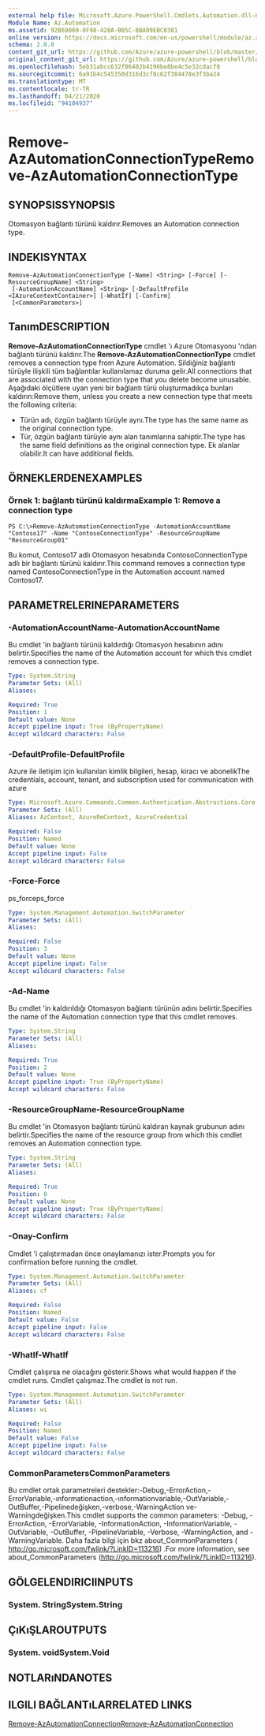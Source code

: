```yaml
---
external help file: Microsoft.Azure.PowerShell.Cmdlets.Automation.dll-Help.xml
Module Name: Az.Automation
ms.assetid: 92B69069-0F98-428A-B05C-BBA09EBC0381
online version: https://docs.microsoft.com/en-us/powershell/module/az.automation/remove-azautomationconnectiontype
schema: 2.0.0
content_git_url: https://github.com/Azure/azure-powershell/blob/master/src/Automation/Automation/help/Remove-AzAutomationConnectionType.md
original_content_git_url: https://github.com/Azure/azure-powershell/blob/master/src/Automation/Automation/help/Remove-AzAutomationConnectionType.md
ms.openlocfilehash: 5eb31abcc632f06402b4196be8be4c5e32cdacf0
ms.sourcegitcommit: 6a91b4c545350d316d3cf8c62f384478e3f3ba24
ms.translationtype: MT
ms.contentlocale: tr-TR
ms.lasthandoff: 04/21/2020
ms.locfileid: "94104937"
---
```

# <span data-ttu-id="c186c-101">Remove-AzAutomationConnectionType</span><span class="sxs-lookup"><span data-stu-id="c186c-101">Remove-AzAutomationConnectionType</span></span>

## <span data-ttu-id="c186c-102">SYNOPSIS</span><span class="sxs-lookup"><span data-stu-id="c186c-102">SYNOPSIS</span></span>
<span data-ttu-id="c186c-103">Otomasyon bağlantı türünü kaldırır.</span><span class="sxs-lookup"><span data-stu-id="c186c-103">Removes an Automation connection type.</span></span>

## <span data-ttu-id="c186c-104">INDEKI</span><span class="sxs-lookup"><span data-stu-id="c186c-104">SYNTAX</span></span>

```
Remove-AzAutomationConnectionType [-Name] <String> [-Force] [-ResourceGroupName] <String>
 [-AutomationAccountName] <String> [-DefaultProfile <IAzureContextContainer>] [-WhatIf] [-Confirm]
 [<CommonParameters>]
```

## <span data-ttu-id="c186c-105">Tanım</span><span class="sxs-lookup"><span data-stu-id="c186c-105">DESCRIPTION</span></span>
<span data-ttu-id="c186c-106">**Remove-AzAutomationConnectionType** cmdlet 'ı Azure Otomasyonu 'ndan bağlantı türünü kaldırır.</span><span class="sxs-lookup"><span data-stu-id="c186c-106">The **Remove-AzAutomationConnectionType** cmdlet removes a connection type from Azure Automation.</span></span>
<span data-ttu-id="c186c-107">Sildiğiniz bağlantı türüyle ilişkili tüm bağlantılar kullanılamaz duruma gelir.</span><span class="sxs-lookup"><span data-stu-id="c186c-107">All connections that are associated with the connection type that you delete become unusable.</span></span>
<span data-ttu-id="c186c-108">Aşağıdaki ölçütlere uyan yeni bir bağlantı türü oluşturmadıkça bunları kaldırın:</span><span class="sxs-lookup"><span data-stu-id="c186c-108">Remove them, unless you create a new connection type that meets the following criteria:</span></span> 
- <span data-ttu-id="c186c-109">Türün adı, özgün bağlantı türüyle aynı.</span><span class="sxs-lookup"><span data-stu-id="c186c-109">The type has the same name as the original connection type.</span></span> 
- <span data-ttu-id="c186c-110">Tür, özgün bağlantı türüyle aynı alan tanımlarına sahiptir.</span><span class="sxs-lookup"><span data-stu-id="c186c-110">The type has the same field definitions as the original connection type.</span></span>
<span data-ttu-id="c186c-111">Ek alanlar olabilir.</span><span class="sxs-lookup"><span data-stu-id="c186c-111">It can have additional fields.</span></span>

## <span data-ttu-id="c186c-112">ÖRNEKLERDEN</span><span class="sxs-lookup"><span data-stu-id="c186c-112">EXAMPLES</span></span>

### <span data-ttu-id="c186c-113">Örnek 1: bağlantı türünü kaldırma</span><span class="sxs-lookup"><span data-stu-id="c186c-113">Example 1: Remove a connection type</span></span>
```
PS C:\>Remove-AzAutomationConnectionType -AutomationAccountName "Contoso17" -Name "ContosoConnectionType" -ResourceGroupName "ResourceGroup01"
```

<span data-ttu-id="c186c-114">Bu komut, Contoso17 adlı Otomasyon hesabında ContosoConnectionType adlı bir bağlantı türünü kaldırır.</span><span class="sxs-lookup"><span data-stu-id="c186c-114">This command removes a connection type named ContosoConnectionType in the Automation account named Contoso17.</span></span>

## <span data-ttu-id="c186c-115">PARAMETRELERINE</span><span class="sxs-lookup"><span data-stu-id="c186c-115">PARAMETERS</span></span>

### <span data-ttu-id="c186c-116">-AutomationAccountName</span><span class="sxs-lookup"><span data-stu-id="c186c-116">-AutomationAccountName</span></span>
<span data-ttu-id="c186c-117">Bu cmdlet 'in bağlantı türünü kaldırdığı Otomasyon hesabının adını belirtir.</span><span class="sxs-lookup"><span data-stu-id="c186c-117">Specifies the name of the Automation account for which this cmdlet removes a connection type.</span></span>

```yaml
Type: System.String
Parameter Sets: (All)
Aliases:

Required: True
Position: 1
Default value: None
Accept pipeline input: True (ByPropertyName)
Accept wildcard characters: False
```

### <span data-ttu-id="c186c-118">-DefaultProfile</span><span class="sxs-lookup"><span data-stu-id="c186c-118">-DefaultProfile</span></span>
<span data-ttu-id="c186c-119">Azure ile iletişim için kullanılan kimlik bilgileri, hesap, kiracı ve abonelik</span><span class="sxs-lookup"><span data-stu-id="c186c-119">The credentials, account, tenant, and subscription used for communication with azure</span></span>

```yaml
Type: Microsoft.Azure.Commands.Common.Authentication.Abstractions.Core.IAzureContextContainer
Parameter Sets: (All)
Aliases: AzContext, AzureRmContext, AzureCredential

Required: False
Position: Named
Default value: None
Accept pipeline input: False
Accept wildcard characters: False
```

### <span data-ttu-id="c186c-120">-Force</span><span class="sxs-lookup"><span data-stu-id="c186c-120">-Force</span></span>
<span data-ttu-id="c186c-121">ps_force</span><span class="sxs-lookup"><span data-stu-id="c186c-121">ps_force</span></span>

```yaml
Type: System.Management.Automation.SwitchParameter
Parameter Sets: (All)
Aliases:

Required: False
Position: 3
Default value: None
Accept pipeline input: False
Accept wildcard characters: False
```

### <span data-ttu-id="c186c-122">-Ad</span><span class="sxs-lookup"><span data-stu-id="c186c-122">-Name</span></span>
<span data-ttu-id="c186c-123">Bu cmdlet 'in kaldırıldığı Otomasyon bağlantı türünün adını belirtir.</span><span class="sxs-lookup"><span data-stu-id="c186c-123">Specifies the name of the Automation connection type that this cmdlet removes.</span></span>

```yaml
Type: System.String
Parameter Sets: (All)
Aliases:

Required: True
Position: 2
Default value: None
Accept pipeline input: True (ByPropertyName)
Accept wildcard characters: False
```

### <span data-ttu-id="c186c-124">-ResourceGroupName</span><span class="sxs-lookup"><span data-stu-id="c186c-124">-ResourceGroupName</span></span>
<span data-ttu-id="c186c-125">Bu cmdlet 'in Otomasyon bağlantı türünü kaldıran kaynak grubunun adını belirtir.</span><span class="sxs-lookup"><span data-stu-id="c186c-125">Specifies the name of the resource group from which this cmdlet removes an Automation connection type.</span></span>

```yaml
Type: System.String
Parameter Sets: (All)
Aliases:

Required: True
Position: 0
Default value: None
Accept pipeline input: True (ByPropertyName)
Accept wildcard characters: False
```

### <span data-ttu-id="c186c-126">-Onay</span><span class="sxs-lookup"><span data-stu-id="c186c-126">-Confirm</span></span>
<span data-ttu-id="c186c-127">Cmdlet 'i çalıştırmadan önce onaylamanızı ister.</span><span class="sxs-lookup"><span data-stu-id="c186c-127">Prompts you for confirmation before running the cmdlet.</span></span>

```yaml
Type: System.Management.Automation.SwitchParameter
Parameter Sets: (All)
Aliases: cf

Required: False
Position: Named
Default value: False
Accept pipeline input: False
Accept wildcard characters: False
```

### <span data-ttu-id="c186c-128">-WhatIf</span><span class="sxs-lookup"><span data-stu-id="c186c-128">-WhatIf</span></span>
<span data-ttu-id="c186c-129">Cmdlet çalışırsa ne olacağını gösterir.</span><span class="sxs-lookup"><span data-stu-id="c186c-129">Shows what would happen if the cmdlet runs.</span></span>
<span data-ttu-id="c186c-130">Cmdlet çalışmaz.</span><span class="sxs-lookup"><span data-stu-id="c186c-130">The cmdlet is not run.</span></span>

```yaml
Type: System.Management.Automation.SwitchParameter
Parameter Sets: (All)
Aliases: wi

Required: False
Position: Named
Default value: False
Accept pipeline input: False
Accept wildcard characters: False
```

### <span data-ttu-id="c186c-131">CommonParameters</span><span class="sxs-lookup"><span data-stu-id="c186c-131">CommonParameters</span></span>
<span data-ttu-id="c186c-132">Bu cmdlet ortak parametreleri destekler:-Debug,-ErrorAction,-ErrorVariable,-ınformationaction,-ınformationvariable,-OutVariable,-OutBuffer,-Pipelinedeğişken,-verbose,-WarningAction ve-Warningdeğişken.</span><span class="sxs-lookup"><span data-stu-id="c186c-132">This cmdlet supports the common parameters: -Debug, -ErrorAction, -ErrorVariable, -InformationAction, -InformationVariable, -OutVariable, -OutBuffer, -PipelineVariable, -Verbose, -WarningAction, and -WarningVariable.</span></span> <span data-ttu-id="c186c-133">Daha fazla bilgi için bkz about_CommonParameters ( http://go.microsoft.com/fwlink/?LinkID=113216) .</span><span class="sxs-lookup"><span data-stu-id="c186c-133">For more information, see about_CommonParameters (http://go.microsoft.com/fwlink/?LinkID=113216).</span></span>

## <span data-ttu-id="c186c-134">GÖLGELENDIRICI</span><span class="sxs-lookup"><span data-stu-id="c186c-134">INPUTS</span></span>

### <span data-ttu-id="c186c-135">System. String</span><span class="sxs-lookup"><span data-stu-id="c186c-135">System.String</span></span>

## <span data-ttu-id="c186c-136">ÇıKıŞLAR</span><span class="sxs-lookup"><span data-stu-id="c186c-136">OUTPUTS</span></span>

### <span data-ttu-id="c186c-137">System. void</span><span class="sxs-lookup"><span data-stu-id="c186c-137">System.Void</span></span>

## <span data-ttu-id="c186c-138">NOTLARıNDA</span><span class="sxs-lookup"><span data-stu-id="c186c-138">NOTES</span></span>

## <span data-ttu-id="c186c-139">ILGILI BAĞLANTıLAR</span><span class="sxs-lookup"><span data-stu-id="c186c-139">RELATED LINKS</span></span>

[<span data-ttu-id="c186c-140">Remove-AzAutomationConnection</span><span class="sxs-lookup"><span data-stu-id="c186c-140">Remove-AzAutomationConnection</span></span>](./Remove-AzAutomationConnection.md)


